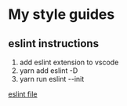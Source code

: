 # My style guides

## eslint instructions

1. add eslint extension to vscode
2. yarn add eslint -D
3. yarn run eslint --init

[eslint file](./.eslintrc.js)
